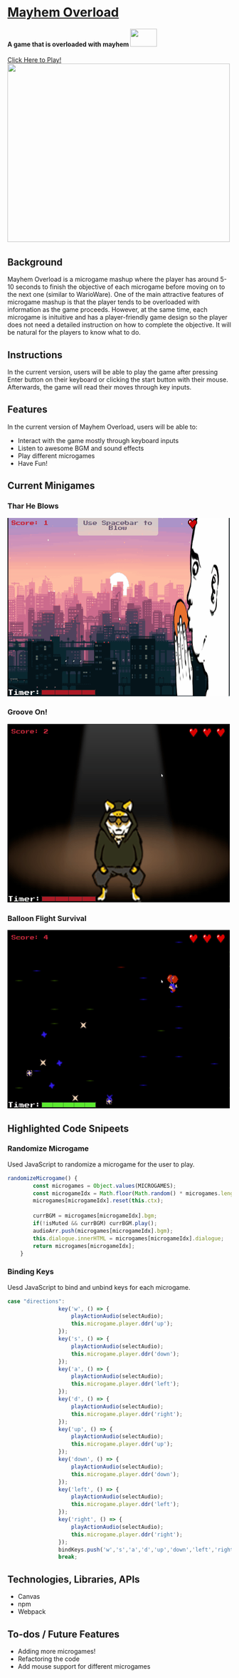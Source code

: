 # <a href="https://kennytram.github.io/Mayhem-Overload/" target="_blank">Mayhem Overload</a>
#### A game that is overloaded with mayhem <img src="https://media.tenor.com/Ivb2PnLZzsUAAAAM/fire-elmo.gif" width=60 height=40>
<a href="https://kennytram.github.io/Mayhem-Overload/" target="_blank">Click Here to Play!</a>
<br/>
<img src="https://raw.githubusercontent.com/kennytram/Mayhem-Overload/main/assets/README_images/Main-Menu.gif" width=500 height=400/>
## Background

Mayhem Overload is a microgame mashup where the player has around 5-10 seconds to finish the objective of each microgame before moving on to the next one (similar to WarioWare). One of the main attractive features of microgame mashup is that the player tends to be overloaded with information as the game proceeds. However, at the same time, each microgame is inituitive and has a player-friendly game design so the player does not need a detailed instruction on how to complete the objective. It will be natural for the players to know what to do. 

## Instructions
In the current version, users will be able to play the game after pressing Enter button on their keyboard or clicking the start button with their mouse. Afterwards, the game will read their moves through key inputs.

## Features
In the current version of Mayhem Overload, users will be able to:
- Interact with the game mostly through keyboard inputs
- Listen to awesome BGM and sound effects
- Play different microgames
- Have Fun!

## Current Minigames 

### Thar He Blows
<img src="https://raw.githubusercontent.com/kennytram/Mayhem-Overload/main/assets/README_images/TharHeBlows.gif" width=500 height=400/>

### Groove On!
<img src="https://raw.githubusercontent.com/kennytram/Mayhem-Overload/main/assets/README_images/DDR.gif" width=500 height=400/>

### Balloon Flight Survival
<img src="https://raw.githubusercontent.com/kennytram/Mayhem-Overload/main/assets/README_images/Balloon-Boy.gif" width=500 height=400/>


## Highlighted Code Snipeets

### Randomize Microgame
Used JavaScript to randomize a microgame for the user to play.
```javascript
randomizeMicrogame() {
        const microgames = Object.values(MICROGAMES);
        const microgameIdx = Math.floor(Math.random() * microgames.length);
        microgames[microgameIdx].reset(this.ctx);
        
        currBGM = microgames[microgameIdx].bgm;
        if(!isMuted && currBGM) currBGM.play();
        audioArr.push(microgames[microgameIdx].bgm);
        this.dialogue.innerHTML = microgames[microgameIdx].dialogue;
        return microgames[microgameIdx]; 
    }
```
### Binding Keys
Uesd JavaScript to bind and unbind keys for each microgame.
```javascript
case "directions":
                key('w', () => {
                    playActionAudio(selectAudio);
                    this.microgame.player.ddr('up');
                });
                key('s', () => {
                    playActionAudio(selectAudio);
                    this.microgame.player.ddr('down');
                });
                key('a', () => {
                    playActionAudio(selectAudio);
                    this.microgame.player.ddr('left');
                });
                key('d', () => {
                    playActionAudio(selectAudio);
                    this.microgame.player.ddr('right');
                });
                key('up', () => {
                    playActionAudio(selectAudio);
                    this.microgame.player.ddr('up');
                });
                key('down', () => {
                    playActionAudio(selectAudio);
                    this.microgame.player.ddr('down');
                });
                key('left', () => {
                    playActionAudio(selectAudio);
                    this.microgame.player.ddr('left');
                });
                key('right', () => {
                    playActionAudio(selectAudio);
                    this.microgame.player.ddr('right');
                });
                bindKeys.push('w','s','a','d','up','down','left','right');
                break;
```



## Technologies, Libraries, APIs
- Canvas
- npm
- Webpack

## To-dos / Future Features
- Adding more microgames!
- Refactoring the code
- Add mouse support for different microgames
